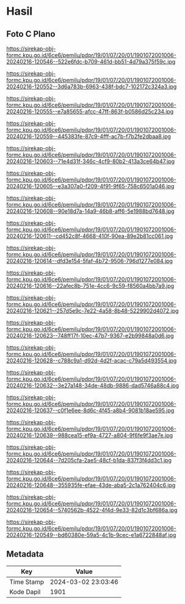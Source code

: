 # Hasil

## Foto C Plano

https://sirekap-obj-formc.kpu.go.id/6ce6/pemilu/pdpr/19/01/07/20/01/1901072001006-20240216-120546--522e6fdc-b709-461d-bb51-4d79a375f59c.jpg

https://sirekap-obj-formc.kpu.go.id/6ce6/pemilu/pdpr/19/01/07/20/01/1901072001006-20240216-120552--3d6a783b-6963-438f-bdc7-102172c324a3.jpg

https://sirekap-obj-formc.kpu.go.id/6ce6/pemilu/pdpr/19/01/07/20/01/1901072001006-20240216-120555--e7a85655-afcc-47ff-863f-b0586d25c234.jpg

https://sirekap-obj-formc.kpu.go.id/6ce6/pemilu/pdpr/19/01/07/20/01/1901072001006-20240216-120559--445383fe-87c9-4fff-ac7b-f7b2fe2dbaa8.jpg

https://sirekap-obj-formc.kpu.go.id/6ce6/pemilu/pdpr/19/01/07/20/01/1901072001006-20240216-120603--71e4d31f-346c-4cf9-80b2-413a3ce64b47.jpg

https://sirekap-obj-formc.kpu.go.id/6ce6/pemilu/pdpr/19/01/07/20/01/1901072001006-20240216-120605--e3a307a0-f209-4f91-9f65-758c6501a046.jpg

https://sirekap-obj-formc.kpu.go.id/6ce6/pemilu/pdpr/19/01/07/20/01/1901072001006-20240216-120608--90e18d7a-14a9-46b8-aff6-5e1988bd7648.jpg

https://sirekap-obj-formc.kpu.go.id/6ce6/pemilu/pdpr/19/01/07/20/01/1901072001006-20240216-120611--cd452c8f-4668-410f-90ea-89e2b81cc061.jpg

https://sirekap-obj-formc.kpu.go.id/6ce6/pemilu/pdpr/19/01/07/20/01/1901072001006-20240216-120614--dfd3e154-5faf-4b72-9506-796d1277e084.jpg

https://sirekap-obj-formc.kpu.go.id/6ce6/pemilu/pdpr/19/01/07/20/01/1901072001006-20240216-120616--22afec8b-751e-4cc6-9c59-f8560a4bb7a9.jpg

https://sirekap-obj-formc.kpu.go.id/6ce6/pemilu/pdpr/19/01/07/20/01/1901072001006-20240216-120621--257d5e9c-7e22-4a58-8b48-5229902d4072.jpg

https://sirekap-obj-formc.kpu.go.id/6ce6/pemilu/pdpr/19/01/07/20/01/1901072001006-20240216-120623--748ff17f-10ec-47b7-9367-e2b99848a0d6.jpg

https://sirekap-obj-formc.kpu.go.id/6ce6/pemilu/pdpr/19/01/07/20/01/1901072001006-20240216-120628--c788c9a1-d92d-4d2f-acac-c79a5d493554.jpg

https://sirekap-obj-formc.kpu.go.id/6ce6/pemilu/pdpr/19/01/07/20/01/1901072001006-20240216-120632--3e27a148-34de-48db-9886-dad5746a88c4.jpg

https://sirekap-obj-formc.kpu.go.id/6ce6/pemilu/pdpr/19/01/07/20/01/1901072001006-20240216-120637--c0f1e6ee-8d6c-4f45-a8b4-9081b18ae595.jpg

https://sirekap-obj-formc.kpu.go.id/6ce6/pemilu/pdpr/19/01/07/20/01/1901072001006-20240216-120639--988cea15-ef9a-4727-a804-9f6fe9f3ae7e.jpg

https://sirekap-obj-formc.kpu.go.id/6ce6/pemilu/pdpr/19/01/07/20/01/1901072001006-20240216-120644--7d205cfa-2ae5-48cf-b1da-837f3f4dd3c1.jpg

https://sirekap-obj-formc.kpu.go.id/6ce6/pemilu/pdpr/19/01/07/20/01/1901072001006-20240216-120648--355935fe-efae-43de-aba5-2c1a762404c6.jpg

https://sirekap-obj-formc.kpu.go.id/6ce6/pemilu/pdpr/19/01/07/20/01/1901072001006-20240216-120654--5740562b-4522-4f4d-9e33-82d1c3bf686a.jpg

https://sirekap-obj-formc.kpu.go.id/6ce6/pemilu/pdpr/19/01/07/20/01/1901072001006-20240216-120549--bd60380e-59a5-4c1b-9cec-e1a6722848af.jpg


## Metadata

| Key        | Value               |
| ---------- | ------------------- |
| Time Stamp | 2024-03-02 23:03:46 |
| Kode Dapil | 1901                |



